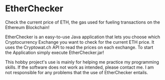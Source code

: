 # EtherChecker
Check the current price of ETH, the gas used for fueling transactions on the Ethereum Blockchain!

EtherChecker is an easy-to-use Java application that lets you choose which Cryptocurrency Exchange you want to check for the current ETH price. It uses the Cryptowat.ch API to read the prices on each exchange.
To start the Application simply execute EtherChecker.jar!

This hobby project's use is mainly for helping me practice my programming skills.
If the software does not work as intended, please contact me.
I am not responsible for any problems that the use of EtherChecker entails.
